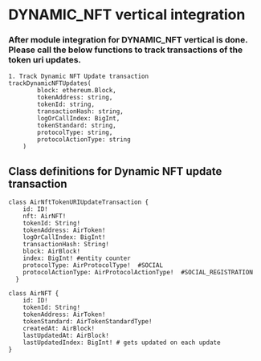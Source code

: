 # DYNAMIC_NFT vertical integration

### After module integration for DYNAMIC_NFT vertical is done. Please call the below functions to track transactions of the token uri updates.

```
1. Track Dynamic NFT Update transaction
trackDynamicNFTUpdates(
        block: ethereum.Block,
        tokenAddress: string,
        tokenId: string,
        transactionHash: string,
        logOrCallIndex: BigInt,
        tokenStandard: string,
        protocolType: string,
        protocolActionType: string
    )
```

## Class definitions for Dynamic NFT update transaction

```
class AirNftTokenURIUpdateTransaction {
    id: ID!
    nft: AirNFT!
    tokenId: String!
    tokenAddress: AirToken!
    logOrCallIndex: BigInt!
    transactionHash: String!
    block: AirBlock!
    index: BigInt! #entity counter
    protocolType: AirProtocolType!  #SOCIAL
    protocolActionType: AirProtocolActionType!  #SOCIAL_REGISTRATION
  }
```

```
class AirNFT {
    id: ID!
    tokenId: String!
    tokenAddress: AirToken!
    tokenStandard: AirTokenStandardType!
    createdAt: AirBlock!
    lastUpdatedAt: AirBlock!
    lastUpdatedIndex: BigInt! # gets updated on each update
}
```

